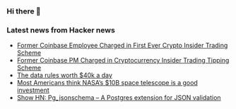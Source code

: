 ### Hi there 👋

<!--
**arashid-sh/arashid-sh** is a ✨ _special_ ✨ repository because its `README.md` (this file) appears on your GitHub profile.

Here are some ideas to get you started:

- 🔭 I’m currently working on ...
- 🌱 I’m currently learning ...
- 👯 I’m looking to collaborate on ...
- 🤔 I’m looking for help with ...
- 💬 Ask me about ...
- 📫 How to reach me: ...
- 😄 Pronouns: ...
- ⚡ Fun fact: ...
-->

### Latest news from Hacker news
<!-- BLOG-POST-LIST:START -->
- [Former Coinbase Employee Charged in First Ever Crypto Insider Trading Scheme](https://stacker.news/items/47796)
- [Former Coinbase PM Charged in Cryptocurrency Insider Trading Tipping Scheme](https://www.justice.gov/usao-sdny/pr/three-charged-first-ever-cryptocurrency-insider-trading-tipping-scheme)
- [The data rules worth $40k a day](https://www.tinybird.co/blog-posts/data-rules-materialized-views-40000-dollars)
- [Most Americans think NASA’s $10B space telescope is a good investment](https://www.theverge.com/2022/7/19/23270396/nasa-james-webb-space-telescope-online-poll-investment)
- [Show HN: Pg_jsonschema – A Postgres extension for JSON validation](https://github.com/supabase/pg_jsonschema)
<!-- BLOG-POST-LIST:END -->
